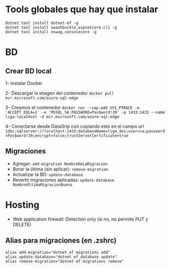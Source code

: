 # Tools globales que hay que instalar

```
dotnet tool install dotnet-ef -g
dotnet tool install swashbuckle.aspnetcore.cli -g
dotnet tool install nswag.consolecore -g
```

# BD

## Crear BD local

1- Instalar Docker

2- Descargar la imagen del contenedor
`docker pull mcr.microsoft.com/azure-sql-edge`

3- Creamos el contenedor
`docker run --cap-add SYS_PTRACE -e 'ACCEPT_EULA=1' -e 'MSSQL_SA_PASSWORD=Pas$word!39' -p 1433:1433 --name liga-localhost -d mcr.microsoft.com/azure-sql-edge`

4- Conectarse desde DataGrip con copiando esto en el campo url
`jdbc:sqlserver://localhost:1433;databaseName=liga_dev;user=sa;password=Pas$word!39;encrypt=false;trustServerCertificate=true`


## Migraciones

- Agregar: `add-migration NombreDeLaMigracion`
- Borar la última (sin aplicar): `remove-migration`
- Actualizar la BD: `update-database`
- Revertir migraciones aplicadas: `update-database NombreUltimaMigracionBuena`

# Hosting

- Web application firewall: Detection only (si no, no permite PUT y DELETE)

## Alias para migraciones (en .zshrc)

```
alias add-migration="dotnet ef migrations add"
alias update-database="dotnet ef database update"
alias remove-migration="dotnet ef migrations remove"
```